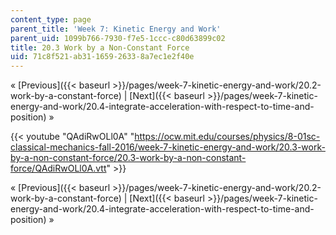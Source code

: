 ```yaml
---
content_type: page
parent_title: 'Week 7: Kinetic Energy and Work'
parent_uid: 1099b766-7930-f7e5-1ccc-c80d63899c02
title: 20.3 Work by a Non-Constant Force
uid: 71c8f521-ab31-1659-2633-8a7ec1e2f40e
---
```


« [Previous]({{< baseurl >}}/pages/week-7-kinetic-energy-and-work/20.2-work-by-a-constant-force) | [Next]({{< baseurl >}}/pages/week-7-kinetic-energy-and-work/20.4-integrate-acceleration-with-respect-to-time-and-position) »

{{< youtube "QAdiRwOLl0A" "https://ocw.mit.edu/courses/physics/8-01sc-classical-mechanics-fall-2016/week-7-kinetic-energy-and-work/20.3-work-by-a-non-constant-force/20.3-work-by-a-non-constant-force/QAdiRwOLl0A.vtt" >}}

« [Previous]({{< baseurl >}}/pages/week-7-kinetic-energy-and-work/20.2-work-by-a-constant-force) | [Next]({{< baseurl >}}/pages/week-7-kinetic-energy-and-work/20.4-integrate-acceleration-with-respect-to-time-and-position) »